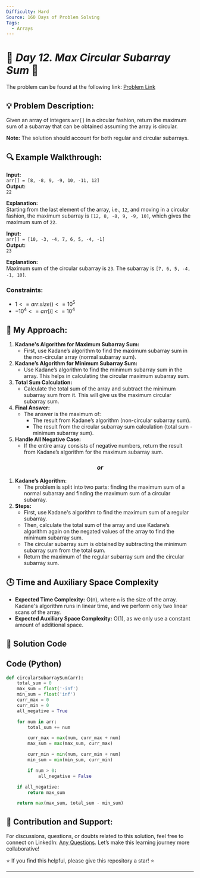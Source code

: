 ```yaml
---
Difficulty: Hard
Source: 160 Days of Problem Solving
Tags:
  - Arrays
---
```


# 🚀 _Day 12. Max Circular Subarray Sum_ 🧠

The problem can be found at the following link: [Problem Link](https://www.geeksforgeeks.org/batch/gfg-160-problems/track/arrays-gfg-160/problem/max-circular-subarray-sum-1587115620)

## 💡 **Problem Description:**

Given an array of integers `arr[]` in a circular fashion, return the maximum sum of a subarray that can be obtained assuming the array is circular.

**Note:** The solution should account for both regular and circular subarrays.

## 🔍 **Example Walkthrough:**

**Input:**  
`arr[] = [8, -8, 9, -9, 10, -11, 12]`  
**Output:**  
`22`

**Explanation:**  
Starting from the last element of the array, i.e., `12`, and moving in a circular fashion, the maximum subarray is `[12, 8, -8, 9, -9, 10]`, which gives the maximum sum of `22`.

**Input:**  
`arr[] = [10, -3, -4, 7, 6, 5, -4, -1]`  
**Output:**  
`23`

**Explanation:**  
Maximum sum of the circular subarray is `23`. The subarray is `[7, 6, 5, -4, -1, 10]`.

### Constraints:

- $`1 <= arr.size() <= 10^5`$
- $`-10^4 <= arr[i] <= 10^4`$

## 🎯 **My Approach:**

1. **Kadane's Algorithm for Maximum Subarray Sum:**
   - First, use Kadane’s algorithm to find the maximum subarray sum in the non-circular array (normal subarray sum).
2. **Kadane’s Algorithm for Minimum Subarray Sum:**
   - Use Kadane’s algorithm to find the minimum subarray sum in the array. This helps in calculating the circular maximum subarray sum.
3. **Total Sum Calculation:**
   - Calculate the total sum of the array and subtract the minimum subarray sum from it. This will give us the maximum circular subarray sum.
4. **Final Answer:**
   - The answer is the maximum of:
     - The result from Kadane’s algorithm (non-circular subarray sum).
     - The result from the circular subarray sum calculation (total sum - minimum subarray sum).
5. **Handle All Negative Case:**
   - If the entire array consists of negative numbers, return the result from Kadane’s algorithm for the maximum subarray sum.

### <div align="center">_*or*_</div>

1. **Kadane’s Algorithm**:
   - The problem is split into two parts: finding the maximum sum of a normal subarray and finding the maximum sum of a circular subarray.
2. **Steps:**
   - First, use Kadane's algorithm to find the maximum sum of a regular subarray.
   - Then, calculate the total sum of the array and use Kadane’s algorithm again on the negated values of the array to find the minimum subarray sum.
   - The circular subarray sum is obtained by subtracting the minimum subarray sum from the total sum.
   - Return the maximum of the regular subarray sum and the circular subarray sum.

## 🕒 **Time and Auxiliary Space Complexity**

- **Expected Time Complexity:** O(n), where `n` is the size of the array. Kadane's algorithm runs in linear time, and we perform only two linear scans of the array.
- **Expected Auxiliary Space Complexity:** O(1), as we only use a constant amount of additional space.

## 📝 **Solution Code**


## Code (Python)

```python
def circularSubarraySum(arr):
    total_sum = 0
    max_sum = float('-inf')
    min_sum = float('inf')
    curr_max = 0
    curr_min = 0
    all_negative = True

    for num in arr:
        total_sum += num

        curr_max = max(num, curr_max + num)
        max_sum = max(max_sum, curr_max)

        curr_min = min(num, curr_min + num)
        min_sum = min(min_sum, curr_min)

        if num > 0:
            all_negative = False

    if all_negative:
        return max_sum

    return max(max_sum, total_sum - min_sum)
```

## 🎯 **Contribution and Support:**

For discussions, questions, or doubts related to this solution, feel free to connect on LinkedIn: [Any Questions](https://www.linkedin.com/in/abhay-valand-4aa92723a/). Let’s make this learning journey more collaborative!

⭐ If you find this helpful, please give this repository a star! ⭐

---

